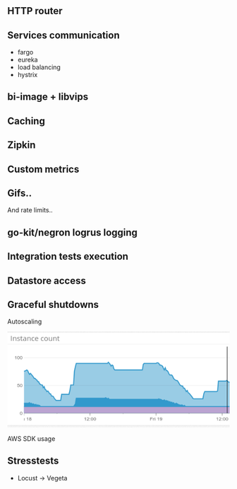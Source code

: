 #

## HTTP router

## Services communication

* fargo
* eureka
* load balancing
* hystrix

## bi-image + libvips

## Caching

## Zipkin

## Custom metrics

## Gifs..

And rate limits..

## go-kit/negron logrus logging

## Integration tests execution

## Datastore access

## Graceful shutdowns
Autoscaling

![](autoscaling.png)

AWS SDK usage

## Stresstests

* Locust -> Vegeta
